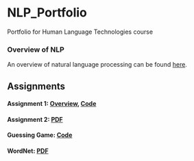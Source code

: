 # NLP_Portfolio
Portfolio for Human Language Technologies course
### Overview of NLP
An overview of natural language processing can be found [here](Overview_of_NLP.pdf).
## Assignments
#### Assignment 1: [Overview](Asg1/Overview_of_Asg_1.pdf), [Code](Asg1/asg1.py)
#### Assignment 2: [PDF](Asg2/Asg2.pdf)
#### Guessing Game: [Code](Guessing_Game/guessinggame.py)
#### WordNet: [PDF](WordNet.pdf)